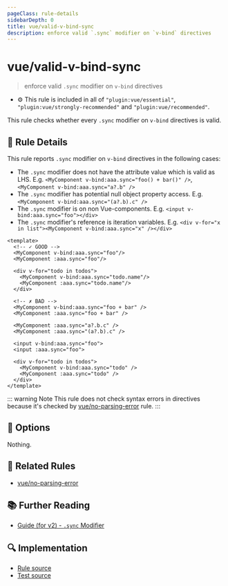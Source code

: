 ```yaml
---
pageClass: rule-details
sidebarDepth: 0
title: vue/valid-v-bind-sync
description: enforce valid `.sync` modifier on `v-bind` directives
---
```

# vue/valid-v-bind-sync
> enforce valid `.sync` modifier on `v-bind` directives

- :gear: This rule is included in all of `"plugin:vue/essential"`, `"plugin:vue/strongly-recommended"` and `"plugin:vue/recommended"`.

This rule checks whether every `.sync` modifier on `v-bind` directives is valid.

## :book: Rule Details

This rule reports `.sync` modifier on `v-bind` directives in the following cases:

- The `.sync` modifier does not have the attribute value which is valid as LHS. E.g. `<MyComponent v-bind:aaa.sync="foo() + bar()" />`, `<MyComponent v-bind:aaa.sync="a?.b" />`
- The `.sync` modifier has potential null object property access. E.g. `<MyComponent v-bind:aaa.sync="(a?.b).c" />`
- The `.sync` modifier is on non Vue-components. E.g. `<input v-bind:aaa.sync="foo"></div>`
- The `.sync` modifier's reference is iteration variables. E.g. `<div v-for="x in list"><MyComponent v-bind:aaa.sync="x" /></div>`

<eslint-code-block :rules="{'vue/valid-v-bind-sync': ['error']}">

```vue
<template>
  <!-- ✓ GOOD -->
  <MyComponent v-bind:aaa.sync="foo"/>
  <MyComponent :aaa.sync="foo"/>

  <div v-for="todo in todos">
    <MyComponent v-bind:aaa.sync="todo.name"/>
    <MyComponent :aaa.sync="todo.name"/>
  </div>

  <!-- ✗ BAD -->
  <MyComponent v-bind:aaa.sync="foo + bar" />
  <MyComponent :aaa.sync="foo + bar" />

  <MyComponent :aaa.sync="a?.b.c" />
  <MyComponent :aaa.sync="(a?.b).c" />

  <input v-bind:aaa.sync="foo">
  <input :aaa.sync="foo">

  <div v-for="todo in todos">
    <MyComponent v-bind:aaa.sync="todo" />
    <MyComponent :aaa.sync="todo" />
  </div>
</template>
```

</eslint-code-block>

::: warning Note
This rule does not check syntax errors in directives because it's checked by [vue/no-parsing-error] rule.
:::

## :wrench: Options

Nothing.

## :couple: Related Rules

- [vue/no-parsing-error]

[vue/no-parsing-error]: ./no-parsing-error.md

## :books: Further Reading

- [Guide (for v2) - `.sync` Modifier](https://vuejs.org/v2/guide/components-custom-events.html#sync-Modifier)

## :mag: Implementation

- [Rule source](https://github.com/vuejs/eslint-plugin-vue/blob/master/lib/rules/valid-v-bind-sync.js)
- [Test source](https://github.com/vuejs/eslint-plugin-vue/blob/master/tests/lib/rules/valid-v-bind-sync.js)

